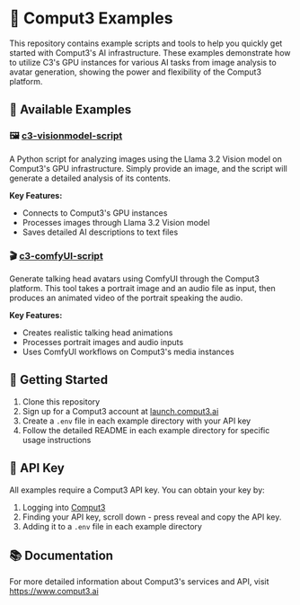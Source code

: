 # 🚀 Comput3 Examples

This repository contains example scripts and tools to help you quickly get started with Comput3's AI infrastructure. These examples demonstrate how to utilize C3's GPU instances for various AI tasks from image analysis to avatar generation, showing the power and flexibility of the Comput3 platform.

## 📂 Available Examples

### 🖼️ [c3-visionmodel-script](./c3-visionmodel-script)
A Python script for analyzing images using the Llama 3.2 Vision model on Comput3's GPU infrastructure. Simply provide an image, and the script will generate a detailed analysis of its contents.

**Key Features:**
- Connects to Comput3's GPU instances
- Processes images through Llama 3.2 Vision model
- Saves detailed AI descriptions to text files

### 🎬 [c3-comfyUI-script](./c3-comfyUI-script)
Generate talking head avatars using ComfyUI through the Comput3 platform. This tool takes a portrait image and an audio file as input, then produces an animated video of the portrait speaking the audio.

**Key Features:**
- Creates realistic talking head animations
- Processes portrait images and audio inputs
- Uses ComfyUI workflows on Comput3's media instances

## 🚀 Getting Started

1. Clone this repository
2. Sign up for a Comput3 account at [launch.comput3.ai](https://launch.comput3.ai)
3. Create a `.env` file in each example directory with your API key
4. Follow the detailed README in each example directory for specific usage instructions

## 🔑 API Key

All examples require a Comput3 API key. You can obtain your key by:
1. Logging into [Comput3](https://launch.comput3.ai/)
2. Finding your API key, scroll down - press reveal and copy the API key.
3. Adding it to a `.env` file in each example directory

## 📚 Documentation

For more detailed information about Comput3's services and API, visit  https://www.comput3.ai 
